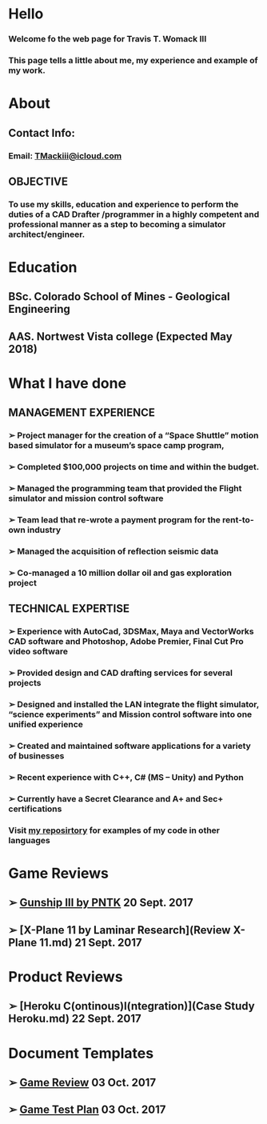 # Hello
### Welcome fo the web page for Travis T. Womack III
### This page tells a little about me, my experience and example of my work.
# About
## Contact Info:
### Email: TMackiii@icloud.com
## OBJECTIVE
### To use my skills, education and experience to perform the duties of a CAD Drafter /programmer in a highly competent and professional manner as a step to becoming a simulator architect/engineer.
# Education
## BSc. Colorado School of Mines - Geological Engineering
## AAS. Nortwest Vista college (Expected May 2018)
# What I have done
## MANAGEMENT EXPERIENCE
### ➢	Project manager for the creation of a “Space Shuttle” motion based simulator for a museum’s space camp program, 
### ➢	Completed $100,000 projects on time and within the budget.
### ➢	Managed the programming team that provided the Flight simulator and mission control software
### ➢	Team lead that re-wrote a payment program for the rent-to-own industry
### ➢	Managed the acquisition of reflection seismic data
### ➢	Co-managed a 10 million dollar oil and gas exploration project
## TECHNICAL EXPERTISE
### ➢	Experience with AutoCad, 3DSMax, Maya and VectorWorks CAD software and Photoshop, Adobe Premier, Final Cut Pro video software
### ➢	Provided design and CAD drafting services for several projects
### ➢	Designed and installed the LAN integrate the flight simulator, “science experiments”  and Mission control software into one unified experience 
### ➢	Created and maintained software applications for a variety of businesses
### ➢	Recent experience with C++, C# (MS – Unity) and Python
### ➢	Currently have a Secret Clearance and A+ and Sec+ certifications
### Visit [my reposirtory](Portfolio.md) for examples of my code in other languages
# Game Reviews
## ➢ [Gunship III by PNTK](CritiqueGunshipIII.md) 20 Sept. 2017
## ➢ [X-Plane 11 by Laminar Research](Review X-Plane 11.md) 21 Sept. 2017
# Product Reviews
## ➢ [Heroku C(ontinous)I(ntegration)](Case Study Heroku.md) 22 Sept. 2017
# Document Templates
## ➢ [Game Review](Game_Critique_Template.md) 03 Oct. 2017
## ➢ [Game Test Plan](Game_Test_Plan_Template.md) 03 Oct. 2017


